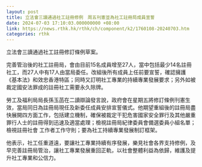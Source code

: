 ```yaml
---
layout: post
title: 立法會三讀通過社工註冊修例　周五刊憲並為社工註冊局成員宣誓
date: 2024-07-03 17:10:03.000000000 +08:00
link: https://news.rthk.hk/rthk/ch/component/k2/1760108-20240703.htm
categories: rthk
---
```


立法會三讀通過社工註冊修訂條例草案。

完善管治後的社工註冊局，會由目前15名成員增至27人，當中包括最少14名註冊社工，而27人中有17人由當局委任。改組後所有成員上任前要宣誓，確認擁護《基本法》和效忠香港特區；同時又訂明社工專業的持續專業發展要求；另外如被裁定國安法罪成的註冊社工需要永久除牌。

勞工及福利局局長孫玉菡在二讀辯論發言說，政府會在星期五將修訂條例刊憲生效，當局同日為註冊局現任及新委任成員安排宣誓儀式。他期望重組後的註冊局盡快展開四方面工作，包括建立機制，確保被裁定干犯危害國家安全罪行及其他嚴重罪行人士的註冊得到迅速及適當處理；檢視註冊局紀律委員會備選委員小組名單；檢視註冊社會 工作者工作守則；要為社工持續專業發展制訂框架。

他表示，社工任重道遠，要讓社工專業持續有序發展，樂見社會各界支持修例，及早完善註冊局管治，讓社工專業發展重回正軌，以社會整體利益為依歸，維護及提升社工專業和公信力。
